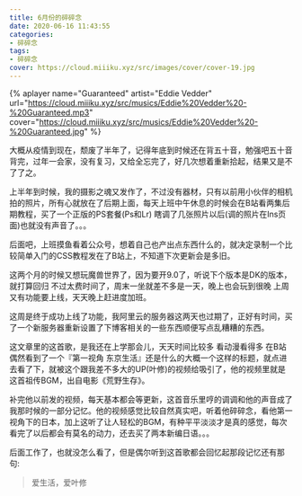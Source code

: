 ```yaml
---
title: 6月份的碎碎念
date: 2020-06-16 11:43:55
categories:
- 碎碎念
tags:
- 碎碎念
cover: https://cloud.miiiku.xyz/src/images/cover/cover-19.jpg
---
```



{% aplayer
  name="Guaranteed"
  artist="Eddie Vedder"
  url="https://cloud.miiiku.xyz/src/musics/Eddie%20Vedder%20-%20Guaranteed.mp3"
  cover="https://cloud.miiiku.xyz/src/musics/Eddie%20Vedder%20-%20Guaranteed.jpg"
%}


大概从疫情到现在，颓废了半年了，记得年底到时候还在背五十音，勉强吧五十音背完，过年一会家，没有复习，又给全忘完了，好几次想着重新拾起，结果又是不了了之。

上半年到时候，我的摄影之魂又发作了，不过没有器材，只有以前用小伙伴的相机拍的照片，所有心就放在了后期上面，每天上班中午休息的时候会在B站看两集后期教程，买了一个正版的PS套餐(Ps和Lr) 瞎调了几张照片以后(调的照片在Ins页面)也就没有声音了。。。

后面吧，上班摸鱼看着公众号，想着自己也产出点东西什么的，就决定录制一个比较简单入门的CSS教程发在了B站上，不知道下次更新会是多旧。


这两个月的时候又想玩魔兽世界了，因为要开9.0了，听说下个版本是DK的版本，就打算回归 不过太费时间了，周末一坐就差不多是一天，晚上也会玩到很晚 上周又有功能要上线，天天晚上赶进度加班。

这周是终于成功上线了功能，我阿里云的服务器这两天也过期了，正好有时间，买了一个新服务器重新设置了下博客相关的一些东西顺便写点乱糟糟的东西。


这文章里的这首歌，是我还在上学那会儿，天天时间比较多 看动漫看得多 在B站偶然看到了一个『第一视角 东京生活』还是什么的大概一个这样的标题，就点进去看了下，就被这个跟我差不多大的UP(叶修)的视频给吸引了，他的视频里就是这首祖传BGM，出自电影《荒野生存》。

补完他以前发的视频，每天基本都会等更新，这首音乐里哼的调调和他的声音成了我那时候的一部分记忆。他的视频感觉比较自然真实吧，听着他碎碎念，看他第一视角下的日本，加上这听了让人轻松的BGM，有种平平淡淡才是真的感觉，每次看完了以后都会有莫名的动力，还去买了两本新编日语。。。

后面工作了，也就没怎么看了，但是偶尔听到这首歌都会回忆起那段记忆还有那句:

> 爱生活，爱叶修